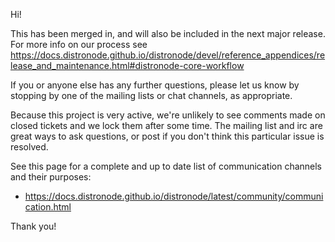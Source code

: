 Hi!

This has been merged in, and will also be included in the next major release.
For more info on our process see https://docs.distronode.github.io/distronode/devel/reference_appendices/release_and_maintenance.html#distronode-core-workflow

If you or anyone else has any further questions, please let us know by stopping by one of the mailing lists or chat channels, as appropriate.

Because this project is very active, we're unlikely to see comments made on closed tickets and we lock them after some time.
The mailing list and irc are great ways to ask questions, or post if you don't think this particular issue is resolved.

See  this page for a complete and up to date list of communication channels and their purposes:

* https://docs.distronode.github.io/distronode/latest/community/communication.html

Thank you!
